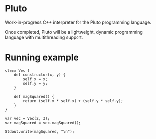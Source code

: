 # Pluto
Work-in-progress C++ interpreter for the Pluto programming language.

Once completed, Pluto will be a lightweight, dynamic programming language with multithreading support.

<!-- # Changelog -->
<!-- * v0.1 - Initial release, supports most language features -->

# Running example
```
class Vec {
    def constructor(x, y) {
        self.x = x;
        self.y = y;
    }

    def magSquared() {
        return (self.x * self.x) + (self.y * self.y);
    }
}

var vec = Vec(2, 3);
var magSquared = vec.magSquared();

Stdout.write(magSquared, "\n");
```
